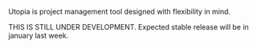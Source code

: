 Utopia is project management tool designed with flexibility in mind.

THIS IS STILL UNDER DEVELOPMENT. 
Expected stable release will be in january last week.